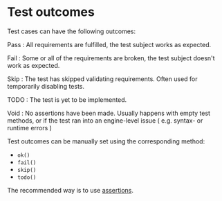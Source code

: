 # Test outcomes

Test cases can have the following outcomes:

Pass
: All requirements are fulfilled, the test subject works as expected.

Fail
: Some or all of the requirements are broken, the test subject doesn't work as
  expected.

Skip
: The test has skipped validating requirements. Often used for temporarily
  disabling tests.

TODO
: The test is yet to be implemented.

Void
: No assertions have been made. Usually happens with empty test methods, or if
  the test ran into an engine-level issue ( e.g. syntax- or runtime errors )

Test outcomes can be manually set using the corresponding method:

- `ok()`
- `fail()`
- `skip()`
- `todo()`

The recommended way is to use [assertions](./assertions.md).
